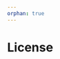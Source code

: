 ```yaml
---
orphan: true
---
```


# License

```{include} ../LICENSE

```
                                          